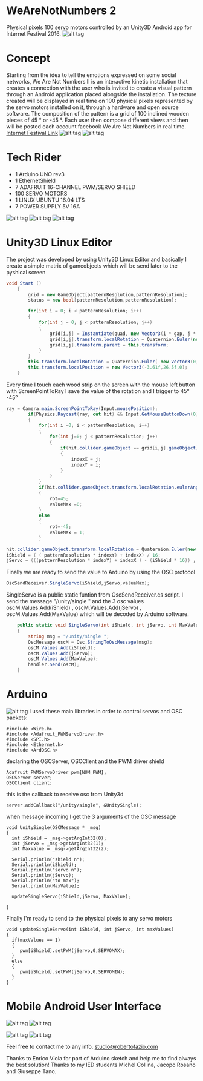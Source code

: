 # WeAreNotNumbers 2
Physical pixels 100 servo motors controlled by an Unity3D Android app for Internet Festival 2016.
![alt tag](https://dl.dropboxusercontent.com/u/10907181/githubimages/wearenotnumbers/3.jpg)
# Concept
Starting from the idea to tell the emotions expressed on some social networks, We Are Not Numbers II is an interactive kinetic installation that creates a connection with the user who is invited to create a visual pattern through an Android application placed alongside the installation. The texture created will be displayed in real time on 100 physical pixels represented by the servo motors installed on it, through a hardware and open source software. The composition of the pattern is a grid of 100 inclined wooden pieces of 45 ° or -45 °. Each user then compose different views and then will be posted each account facebook We Are Not Numbers in real time.
[Internet Festival Link](http://www.internetfestival.it/en/eventi/we-are-not-numbers-ii/) 
![alt tag](https://dl.dropboxusercontent.com/u/10907181/githubimages/wearenotnumbers/IF1.jpg)
![alt tag](https://dl.dropboxusercontent.com/u/10907181/githubimages/wearenotnumbers/IF4.jpg)

# Tech Rider
* 1 Arduino UNO rev3
* 1 EthernetShield
* 7 ADAFRUIT 16-CHANNEL PWM/SERVO SHIELD
* 100 SERVO MOTORS
* 1 LINUX UBUNTU 16.04 LTS 
* 7 POWER SUPPLY 5V 16A

![alt tag](https://dl.dropboxusercontent.com/u/10907181/githubimages/wearenotnumbers/4.jpg)
![alt tag](https://dl.dropboxusercontent.com/u/10907181/githubimages/wearenotnumbers/5.jpg)
![alt tag](https://dl.dropboxusercontent.com/u/10907181/githubimages/wearenotnumbers/6.jpg)

# Unity3D Linux Editor
The project was developed by using Unity3D Linux Editor and basically I create a simple matrix of gameobjects which will be send later to the pyshical screen
```C#
void Start () 
	{
		grid = new GameObject[patternResolution,patternResolution];
		status = new bool[patternResolution,patternResolution];

		for(int i = 0; i < patternResolution; i++)
		{
			for(int j = 0; j < patternResolution; j++)
			{
				grid[i,j] = Instantiate(quad, new Vector3(i * gap, j * gap, 0), Quaternion.identity) as GameObject;
				grid[i,j].transform.localRotation = Quaternion.Euler(new Vector3(0,0,rot));
				grid[i,j].transform.parent = this.transform;
			}
		}
		this.transform.localRotation = Quaternion.Euler( new Vector3(0,0,-90));
		this.transform.localPosition = new Vector3(-3.61f,26.5f,0);
	}
```
Every time I touch each wood strip on the screen with the mouse left button with ScreenPointToRay I save the value of the rotation and I trigger to 45° -45°
```C#
ray = Camera.main.ScreenPointToRay(Input.mousePosition);
		if(Physics.Raycast(ray, out hit) && Input.GetMouseButtonDown(0))
		{
			for(int i =0; i < patternResolution; i++)
			{
				for(int j=0; j < patternResolution; j++)
				{
					if(hit.collider.gameObject == grid[i,j].gameObject)
					{
						indexX = j;
						indexY = i;
					}
				}
			}
			if(hit.collider.gameObject.transform.localRotation.eulerAngles.z > 180)
			{
				rot=45;
				valueMax =0;
			}
			else
			{
				rot=-45;
				valueMax = 1;
			}
			
hit.collider.gameObject.transform.localRotation = Quaternion.Euler(new Vector3(0,0,(int)rot));
iShield = ( ( patternResolution * indexY) + indexX) / 16;
jServo = (((patternResolution * indexY) + indexX ) - (iShield * 16)) ;
```
Finally we are ready to send the value to Arduino by using the OSC protocol
```C#
OscSendReceiver.SingleServo(iShield,jServo,valueMax);
```
SingleServo is a public static funtion from OscSendReceiver.cs script. I send the message "/unity/single " and the 3 osc values oscM.Values.Add(iShield) , oscM.Values.Add(jServo) , oscM.Values.Add(MaxValue) which will be decoded by Arduino software.

```C#
	public static void SingleServo(int iShield, int jServo, int MaxValue)
	{
		string msg = "/unity/single ";
		OscMessage oscM = Osc.StringToOscMessage(msg);
		oscM.Values.Add(iShield);
		oscM.Values.Add(jServo);
		oscM.Values.Add(MaxValue);
		handler.Send(oscM);
	}

```
# Arduino
![alt tag](https://dl.dropboxusercontent.com/u/10907181/githubimages/wearenotnumbers/8.jpg)
I used these main libraries in order to control servos and OSC packets: 
```Arduino
#include <Wire.h>
#include <Adafruit_PWMServoDriver.h>
#include <SPI.h>
#include <Ethernet.h>
#include <ArdOSC.h>
```
declaring the OSCServer, OSCClient and the PWM driver shield
```Arduino
Adafruit_PWMServoDriver pwm[NUM_PWM];
OSCServer server;
OSCClient client;
```

this is the callback to receive osc from Unity3d
```Arduino
server.addCallback("/unity/single", &UnitySingle);
```
when message incoming I get the 3 arguments of the OSC message
```Arduino
void UnitySingle(OSCMessage * _msg)
{
  int iShield = _msg->getArgInt32(0);
  int jServo = _msg->getArgInt32(1);
  int MaxValue = _msg->getArgInt32(2);

  Serial.println("shield n");
  Serial.println(iShield);
  Serial.println("servo n");
  Serial.println(jServo);
  Serial.println("to max");
  Serial.println(MaxValue);

  updateSingleServo(iShield,jServo, MaxValue);
 
}
```
Finally I'm ready to send to the physical pixels to any servo motors
```Arduino
void updateSingleServo(int iShield, int jServo, int maxValues)
{
  if(maxValues == 1)
  {
     pwm[iShield].setPWM(jServo,0,SERVOMAX);
  }
  else
  {
     pwm[iShield].setPWM(jServo,0,SERVOMIN);
  } 
}
```
# Mobile Android User Interface
![alt tag](https://dl.dropboxusercontent.com/u/10907181/githubimages/wearenotnumbers/1.jpg)
![alt tag](https://dl.dropboxusercontent.com/u/10907181/githubimages/wearenotnumbers/2.jpg)

![alt tag](https://dl.dropboxusercontent.com/u/10907181/githubimages/wearenotnumbers/IF2.jpg)
![alt tag](https://dl.dropboxusercontent.com/u/10907181/githubimages/wearenotnumbers/IF3.jpg)

Feel free to contact me to any info.
studio@robertofazio.com

Thanks to Enrico Viola for part of Arduino sketch and help me to find always the best solution! 
Thanks to my IED students Michel Collina, Jacopo Rosano and Giuseppe Tano.


